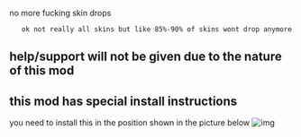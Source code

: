 no more fucking skin drops

	   ok not really all skins but like 85%-90% of skins wont drop anymore
		
## help/support will not be given due to the nature of this mod

## this mod has special install instructions
 you need to install this in the position shown in the picture below
![img](https://i.imgur.com/RZ7Fc6I.png)
